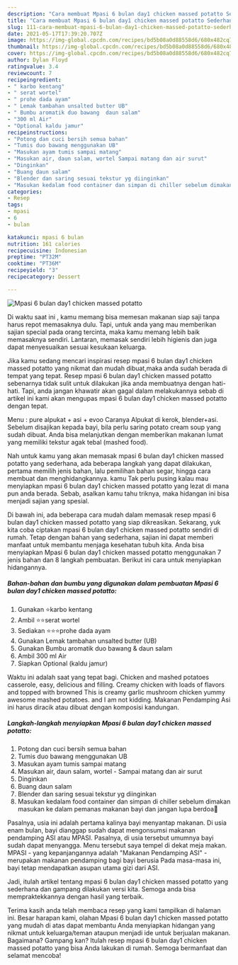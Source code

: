 ```yaml
---
description: "Cara membuat Mpasi 6 bulan day1 chicken massed potatto Sederhana Untuk Jualan"
title: "Cara membuat Mpasi 6 bulan day1 chicken massed potatto Sederhana Untuk Jualan"
slug: 111-cara-membuat-mpasi-6-bulan-day1-chicken-massed-potatto-sederhana-untuk-jualan
date: 2021-05-17T17:39:20.707Z
image: https://img-global.cpcdn.com/recipes/bd5b08a0d88558d6/680x482cq70/mpasi-6-bulan-day1-chicken-massed-potatto-foto-resep-utama.jpg
thumbnail: https://img-global.cpcdn.com/recipes/bd5b08a0d88558d6/680x482cq70/mpasi-6-bulan-day1-chicken-massed-potatto-foto-resep-utama.jpg
cover: https://img-global.cpcdn.com/recipes/bd5b08a0d88558d6/680x482cq70/mpasi-6-bulan-day1-chicken-massed-potatto-foto-resep-utama.jpg
author: Dylan Floyd
ratingvalue: 3.4
reviewcount: 7
recipeingredient:
- " karbo kentang"
- " serat wortel"
- " prohe dada ayam"
- " Lemak tambahan unsalted butter UB"
- " Bumbu aromatik duo bawang  daun salam"
- "300 ml Air"
- "Optional kaldu jamur"
recipeinstructions:
- "Potong dan cuci bersih semua bahan"
- "Tumis duo bawang menggunakan UB"
- "Masukan ayam tumis sampai matang"
- "Masukan air, daun salam, wortel Sampai matang dan air surut"
- "Dinginkan"
- "Buang daun salam"
- "Blender dan saring sesuai tekstur yg diinginkan"
- "Masukan kedalam food container dan simpan di chiller sebelum dimakan masukan ke dalam pemanas makanan bayi dan jangan lupa berdoa🤲"
categories:
- Resep
tags:
- mpasi
- 6
- bulan

katakunci: mpasi 6 bulan 
nutrition: 161 calories
recipecuisine: Indonesian
preptime: "PT32M"
cooktime: "PT36M"
recipeyield: "3"
recipecategory: Dessert

---
```



![Mpasi 6 bulan day1 chicken massed potatto](https://img-global.cpcdn.com/recipes/bd5b08a0d88558d6/680x482cq70/mpasi-6-bulan-day1-chicken-massed-potatto-foto-resep-utama.jpg)

Di waktu  saat ini , kamu memang bisa memesan makanan siap saji tanpa harus repot memasaknya dulu. Tapi, untuk anda yang mau memberikan sajian special pada orang tercinta, maka kamu memang lebih baik memasaknya sendiri. Lantaran, memasak sendiri lebih higienis dan juga dapat menyesuaikan sesuai kesukaan keluarga.

Jika kamu sedang mencari inspirasi resep mpasi 6 bulan day1 chicken massed potatto yang nikmat dan mudah dibuat,maka anda sudah berada di tempat yang tepat. Resep mpasi 6 bulan day1 chicken massed potatto  sebenarnya tidak sulit untuk dilakukan jika anda membuatnya dengan hati-hati. Tapi, anda jangan khawatir akan gagal dalam melakukannya 
sebab di artikel ini kami akan mengupas mpasi 6 bulan day1 chicken massed potatto dengan tepat.  

Menu : pure alpukat + asi + evoo Caranya Alpukat di kerok, blender+asi. Sebelum disajikan kepada bayi, bila perlu saring potato cream soup yang sudah dibuat. Anda bisa melanjutkan dengan memberikan makanan lumat yang memiliki tekstur agak tebal (mashed food).

Nah untuk kamu yang akan memasak mpasi 6 bulan day1 chicken massed potatto yang sederhana, ada beberapa langkah yang dapat dilakukan, pertama memilih jenis bahan, lalu pemilihan bahan segar, hingga cara membuat dan menghidangkannya. kamu Tak perlu pusing kalau mau menyiapkan mpasi 6 bulan day1 chicken massed potatto yang lezat di mana pun anda berada. Sebab, asalkan kamu  tahu triknya, maka hidangan ini bisa menjadi sajian yang spesial.

Di bawah ini, ada beberapa cara mudah dalam memasak resep mpasi 6 bulan day1 chicken massed potatto yang siap dikreasikan. Sekarang, yuk kita coba ciptakan mpasi 6 bulan day1 chicken massed potatto sendiri di rumah. Tetap dengan bahan yang sederhana, sajian ini dapat memberi manfaat untuk membantu menjaga kesehatan tubuh kita. Anda bisa menyiapkan Mpasi 6 bulan day1 chicken massed potatto menggunakan 7 jenis bahan dan 8 langkah pembuatan. Berikut ini cara untuk menyiapkan hidangannya.

<!--inarticleads1-->

##### Bahan-bahan dan bumbu yang digunakan dalam pembuatan Mpasi 6 bulan day1 chicken massed potatto:

1. Gunakan  ⭐karbo kentang
1. Ambil  ⭐⭐serat wortel
1. Sediakan  ⭐⭐⭐prohe dada ayam
1. Gunakan  Lemak tambahan unsalted butter (UB)
1. Gunakan  Bumbu aromatik duo bawang &amp; daun salam
1. Ambil 300 ml Air
1. Siapkan Optional (kaldu jamur)


Waktu ini adalah saat yang tepat bagi. Chicken and mashed potatoes casserole, easy, delicious and filling. Creamy chicken with loads of flavors and topped with browned This is creamy garlic mushroom chicken yummy awesome mashed potatoes. and I am not kidding. Makanan Pendamping Asi ini harus diracik atau dibuat dengan komposisi kandungan. 

<!--inarticleads2-->

##### Langkah-langkah menyiapkan Mpasi 6 bulan day1 chicken massed potatto:

1. Potong dan cuci bersih semua bahan
1. Tumis duo bawang menggunakan UB
1. Masukan ayam tumis sampai matang
1. Masukan air, daun salam, wortel - Sampai matang dan air surut
1. Dinginkan
1. Buang daun salam
1. Blender dan saring sesuai tekstur yg diinginkan
1. Masukan kedalam food container dan simpan di chiller sebelum dimakan masukan ke dalam pemanas makanan bayi dan jangan lupa berdoa🤲


Pasalnya, usia ini adalah pertama kalinya bayi menyantap makanan. Di usia enam bulan, bayi dianggap sudah dapat mengonsumsi makanan pendamping ASI atau MPASI. Pasalnya, di usia tersebut umumnya bayi sudah dapat menyangga. Menu tersebut saya tempel di dekat meja makan. MPASI - yang kepanjangannya adalah &#34;Makanan Pendamping ASI&#34; - merupakan makanan pendamping bagi bayi berusia Pada masa-masa ini, bayi tetap mendapatkan asupan utama gizi dari ASI. 

Jadi, itulah artikel tentang  mpasi 6 bulan day1 chicken massed potatto  yang sederhana dan gampang dilakukan versi kita. Semoga anda bisa mempraktekkannya dengan hasil yang terbaik. 

Terima kasih anda telah membaca resep yang kami tampilkan di halaman ini. Besar harapan kami, olahan  Mpasi 6 bulan day1 chicken massed potatto yang mudah di atas dapat membantu Anda menyiapkan hidangan yang nikmat untuk keluarga/teman ataupun menjadi ide untuk berjualan makanan. Bagaimana? Gampang kan? Itulah resep mpasi 6 bulan day1 chicken massed potatto yang bisa Anda lakukan di rumah. Semoga bermanfaat dan selamat mencoba!

